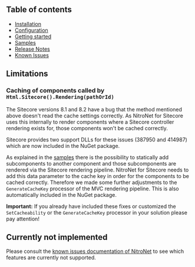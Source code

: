 ## Table of contents
- [Installation](installation.md)
- [Configuration](configuration.md)
- [Getting started](getting-started.md)
- [Samples](samples.md)
- [Release Notes](https://github.com/namics/NitroNetSitecore/releases)
- [Known Issues](known-issues.md)

## Limitations

### Caching of components called by `Html.Sitecore().Rendering(pathOrId)`
The Sitecore versions 8.1 and 8.2 have a bug that the method mentioned above doesn't read the cache settings correctly. As NitroNet for Sitecore uses this internally to render components where a Sitecore controller rendering exists for, those components won't be cached correctly.

Sitecore provides two support DLLs for these issues (387950 and 414987) which are now included in the NuGet package.

As explained in the [samples](samples.md) there is the possibility to statically add subcomponents to another component and those subcomponents are rendered via the Sitecore rendering pipeline. NitroNet for Sitecore needs to add this data parameter to the cache key in order for the components to be cached correctly. Therefore we made some further adjustments to the `GenerateCacheKey` processor of the MVC rendering pipeline. This is also automatically included in the NuGet package.

**Important:** If you already have included these fixes or customized the `SetCacheability` or the `GenerateCacheKey` processor in your solution please pay attention!

## Currently not implemented
Please consult the [known issues documentation of NitroNet](https://github.com/namics/NitroNetSitecore/blob/master/docs/known-issues.md) to see which features are currently not supported.
